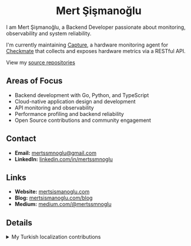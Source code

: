 <h1 align="center">Mert Şişmanoğlu</h1>

I am Mert Şişmanoğlu,
a Backend Developer passionate about monitoring, observability and system reliability.

I'm currently maintaining [Capture](https://github.com/bluewave-labs/capture),
a hardware monitoring agent for [Checkmate](https://github.com/bluewave-labs/Checkmate)
that collects and exposes hardware metrics via a RESTful API.

View my [source repositories](https://github.com/mertssmnoglu?tab=repositories&type=source)

## Areas of Focus

- Backend development with Go, Python, and TypeScript
- Cloud-native application design and development
- API monitoring and observability
- Performance profiling and backend reliability
- Open Source contributions and community engagement

## Contact

- **Email:** [mertssmnoglu@gmail.com](mailto:mertssmnoglu@gmail.com)
- **LinkedIn:** [linkedin.com/in/mertssmnoglu](https://linkedin.com/in/mertssmnoglu)

## Links

- **Website:** [mertsismanoglu.com](https://mertsismanoglu.com)
- **Blog:** [mertsismanoglu.com/blog](https://mertsismanoglu.com/blog)
- **Medium:** [medium.com/@mertssmnoglu](https://medium.com/@mertssmnoglu)

## Details

<details>
  <summary>My Turkish localization contributions</summary>

- [cncf/glossary](https://github.com/cncf/glossary) | Improving Turkish
  translations of CNCF glossary terms with the team.
- [localsend/localsend](https://github.com/localsend/localsend) |
  Contributed to the Turkish translation of LocalSend, a LAN file sharing
  application.
- [python/python-docs-tr](https://github.com/python/python-docs-tr) |
  Contributed to the Turkish translation of Python documentation, enhancing
  accessibility for Turkish-speaking developers.
- [bluesky-social/social-app](https://github.com/bluesky-social/social-app) |
  Contributed to the Turkish translation of the Bluesky social app, making it
  more accessible to Turkish users.

</details>
